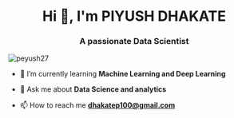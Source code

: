 <h1 align="center">Hi 👋, I'm PIYUSH DHAKATE</h1>
<h3 align="center">A passionate Data Scientist</h3>

<p align="left"> <img src="https://komarev.com/ghpvc/?username=peyush27&label=Profile%20views&color=0e75b6&style=flat" alt="peyush27" /> </p>

- 🌱 I’m currently learning **Machine Learning and Deep Learning**

- 💬 Ask me about **Data Science and analytics**

- 📫 How to reach me **dhakatep100@gmail.com**


